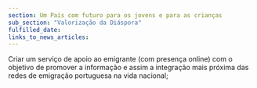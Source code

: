```yaml
---
section: Um País com futuro para os jovens e para as crianças
sub_section: "Valorização da Diáspora"
fulfilled_date:
links_to_news_articles:
---
```


Criar um serviço de apoio ao emigrante (com presença online) com o objetivo de promover a informação e assim a integração mais próxima das redes de emigração portuguesa na vida nacional;